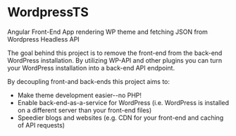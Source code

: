 # WordpressTS
Angular Front-End App rendering WP theme and fetching JSON from Wordpress Headless API  

The goal behind this project is to remove the front-end from the back-end WordPress installation. By utilizing WP-API and other plugins you can turn your WordPress installation into a back-end API endpoint.  

By decoupling front-and back-ends this project aims to:  

- Make theme development easier--no PHP!  
- Enable back-end-as-a-service for WordPress (i.e. WordPress is installed on a different server than your front-end files)  
- Speedier blogs and websites (e.g. CDN for your front-end and caching of API requests)  
